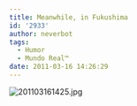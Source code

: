 ```yaml
---
title: Meanwhile, in Fukushima
id: '2933'
author: neverbot
tags:
  - Humor
  - Mundo Real™
date: 2011-03-16 14:26:29
---
```


![201103161425.jpg](./201103161425.jpg)